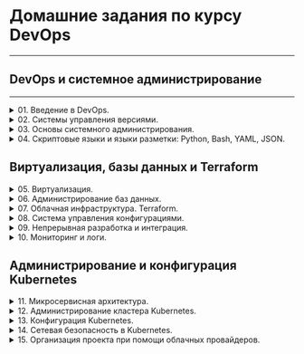 # Домашние задания по курсу DevOps
___
## DevOps и системное администрирование
___
<details>
    <summary>
        01. Введение в DevOps.
    </summary>

- [1.1. Введение в DevOps](https://github.com/t585585/Netology-devsecops-hw/blob/main/01-Intro-01/readme.md)
![.](01-Intro-01/img/img_1.png)
</details>

<details>
    <summary>
        02. Системы управления версиями.
    </summary>

- [2.1. Системы контроля версий](https://github.com/t585585/Netology-devsecops-hw/blob/main/02-git-01-vcs/README.md)
![.](01-Intro-01/img/img_1.png)
- [2.2. Основы Git](https://github.com/t585585/Netology-devsecops-hw/blob/main/02-git-02-base/README.md)
![.](01-Intro-01/img/img_1.png)
- [2.3. Ветвления в Git](https://github.com/t585585/Netology-devsecops-hw/tree/main/02-git-03-branching)
![.](01-Intro-01/img/img_1.png)
- [2.4. Инструменты Git](https://github.com/t585585/Netology-devsecops-hw/blob/main/02-git-04-tools/README.md)
![.](01-Intro-01/img/img_1.png)
</details>

<details>
    <summary>
        03. Основы системного администрирования.
    </summary>

- [3.1. Работа в терминале, лекция 1](https://github.com/t585585/Netology-devsecops-hw/blob/main/03-sysadmin-01-terminal/README.md)
![.](01-Intro-01/img/img_1.png)
- [3.2. Работа в терминале, лекция 2](https://github.com/t585585/Netology-devsecops-hw/blob/main/03-sysadmin-02-terminal/README.md)
![.](01-Intro-01/img/img_1.png)
- [3.3. Операционные системы, лекция 1](https://github.com/t585585/Netology-devsecops-hw/blob/main/03-sysadmin-03-os/README.md)
![.](01-Intro-01/img/img_1.png)
- [3.4. Операционные системы, лекция 2](https://github.com/t585585/Netology-devsecops-hw/blob/main/03-sysadmin-04-os/README.md)
![.](01-Intro-01/img/img_1.png)
- [3.5. Файловые системы](https://github.com/t585585/Netology-devsecops-hw/blob/main/03-sysadmin-05-fs/README.md)
![.](01-Intro-01/img/img_1.png)
- [3.6. Компьютерные сети, лекция 1](https://github.com/t585585/Netology-devsecops-hw/blob/main/03-sysadmin-06-net/README.md)
![.](01-Intro-01/img/img_1.png)
- [3.7. Компьютерные сети, лекция 2](https://github.com/t585585/Netology-devsecops-hw/blob/main/03-sysadmin-07-net/README.md)
![.](01-Intro-01/img/img_1.png)
- [3.8. Компьютерные сети, лекция 3](https://github.com/t585585/Netology-devsecops-hw/blob/main/03-sysadmin-08-net/README.md)
![.](01-Intro-01/img/img_1.png)
- [3.9. Элементы безопасности информационных систем](https://github.com/t585585/Netology-devsecops-hw/blob/main/03-sysadmin-09-security/README.md)
![.](01-Intro-01/img/img_1.png)
</details>

<details>
    <summary>
        04. Скриптовые языки и языки разметки: Python, Bash, YAML, JSON.
    </summary>

- [4.1. Командная оболочка Bash: Практические навыки](https://github.com/t585585/Netology-devsecops-hw/blob/main/04-script-01-bash/README.md)
![.](01-Intro-01/img/img_1.png)
- [4.2. Использование Python для решения типовых DevOps задач](https://github.com/t585585/Netology-devsecops-hw/blob/main/04-script-02-py/README.md)
![.](01-Intro-01/img/img_1.png)
- [4.3. Языки разметки JSON и YAML](https://github.com/t585585/Netology-devsecops-hw/blob/main/04-script-03-yaml/README.md)
![.](01-Intro-01/img/img_1.png)
</details>

## Виртуализация, базы данных и Terraform
<details>
    <summary>
        05. Виртуализация.
    </summary>

- [5.1. Введение в виртуализацию. Типы и функции гипервизоров. Обзор рынка вендоров и областей применения.](https://github.com/t585585/Netology-devsecops-hw/blob/main/05-virt-01-basics/README.md)
![.](01-Intro-01/img/img_1.png)
- [5.2. Применение принципов IaaC в работе с виртуальными машинами](https://github.com/t585585/Netology-devsecops-hw/blob/main/05-virt-02-iaac/README.md)
![.](01-Intro-01/img/img_1.png)
- [5.3. Введение. Экосистема. Архитектура. Жизненный цикл Docker контейнера](https://github.com/t585585/Netology-devsecops-hw/blob/main/05-virt-03-docker/README.md)
![.](01-Intro-01/img/img_1.png)
- [5.4. Оркестрация группой Docker контейнеров на примере Docker Compose](https://github.com/t585585/Netology-devsecops-hw/blob/main/05-virt-04-docker-compose/README.md)
![.](01-Intro-01/img/img_1.png)
- [5.5. Оркестрация кластером Docker контейнеров на примере Docker Swarm](https://github.com/t585585/Netology-devsecops-hw/blob/main/05-virt-05-docker-swarm/README.md)
![.](01-Intro-01/img/img_1.png)
</details>

<details>
    <summary>
        06. Администрирование баз данных.
    </summary>

- [6.1. Типы и структура СУБД](https://github.com/t585585/Netology-devsecops-hw/blob/main/06-db-01-basics/README.md)
![.](01-Intro-01/img/img_1.png)
- [6.2. SQL](https://github.com/t585585/Netology-devsecops-hw/blob/main/06-db-02-sql/README.md)
![.](01-Intro-01/img/img_1.png)
- [6.3. MySQL](https://github.com/t585585/Netology-devsecops-hw/blob/main/06-db-03-mysql/README.md)
![.](01-Intro-01/img/img_1.png)
- [6.4. PostgreSQL](https://github.com/t585585/Netology-devsecops-hw/blob/main/06-db-04-postgresql/README.md)
![.](01-Intro-01/img/img_1.png)
- [6.5. Elasticsearch](https://github.com/t585585/Netology-devsecops-hw/blob/main/06-db-05-elasticsearch/README.md)
![.](01-Intro-01/img/img_1.png)
- [6.6. Troubleshooting](https://github.com/t585585/Netology-devsecops-hw/blob/main/06-db-06-troobleshooting/README.md)
![.](01-Intro-01/img/img_3.png)
</details>

<details>
    <summary>
        07. Облачная инфраструктура. Terraform.
    </summary>

- [7.1. Инфраструктура как код](https://github.com/t585585/Netology-devsecops-hw/blob/main/07-terraform-01-intro/README.md)
![.](01-Intro-01/img/img_1.png)
- [7.2. Облачные провайдеры и синтаксис Terraform](https://github.com/t585585/Netology-devsecops-hw/blob/main/07-terraform-02-syntax/README.md)
![.](01-Intro-01/img/img_1.png)
- [7.3. Основы Terraform](https://github.com/t585585/Netology-devsecops-hw/blob/main/07-terraform-03-basic/README.md)
![.](01-Intro-01/img/img_1.png)
- [7.4. Средства командной работы](https://github.com/t585585/Netology-devsecops-hw/blob/main/07-terraform-04-teamwork/README.md)
![.](01-Intro-01/img/img_4.png)
- [7.5. Введение в Golang](https://github.com/t585585/Netology-devsecops-hw/blob/main/07-terraform-05-golang/README.md)
![.](01-Intro-01/img/img_1.png)
- [7.6. Написание собственных провайдеров для Terraform](https://github.com/t585585/Netology-devsecops-hw/blob/main/07-terraform-06-providers/README.md)
![.](01-Intro-01/img/img_4.png)
</details>

<details>
    <summary>
        08. Система управления конфигурациями.
    </summary>

- [8.1. Введение в Ansible](https://github.com/t585585/Netology-devsecops-hw/blob/main/08-ansible-01-base/README.md)
![.](01-Intro-01/img/img_1.png)
- [8.2. Работа с Playbook](https://github.com/t585585/Netology-devsecops-hw/blob/main/08-ansible-02-playbook/README.md)
![.](01-Intro-01/img/img_1.png)
- [8.3. Использование Yandex Cloud](https://github.com/t585585/Netology-devsecops-hw/blob/main/08-ansible-03-yandex/README.md)
![.](01-Intro-01/img/img_1.png)
- [8.4. Работа с Roles](https://github.com/t585585/Netology-devsecops-hw/blob/main/08-ansible-04-role/README.md)
![.](01-Intro-01/img/img_1.png)
- [8.5. Тестирование Roles](https://github.com/t585585/Netology-devsecops-hw/blob/main/08-ansible-05-testing/README.md)
![.](01-Intro-01/img/img_1.png)
- [8.6. Создание собственных модулей](https://github.com/t585585/Netology-devsecops-hw/blob/main/08-ansible-06-module/README.md)
![.](01-Intro-01/img/img_1.png)
</details>

<details>
    <summary>
        09. Непрерывная разработка и интеграция.
    </summary>

- [9.1. Жизненный цикл ПО](https://github.com/t585585/Netology-devsecops-hw/blob/main/09-ci-01-intro/README.md)
![.](01-Intro-01/img/img_1.png)
- [9.2. DevOps и SRE - Онлайн тест](https://github.com/t585585/Netology-devsecops-hw/blob/main/09-ci-02-devops/README.md)
![.](01-Intro-01/img/img_1.png)
- [9.3. Процессы CI/CD](https://github.com/t585585/Netology-devsecops-hw/blob/main/09-ci-03-cicd/README.md)
![.](01-Intro-01/img/img_1.png)
- [9.4. Jenkins](https://github.com/t585585/Netology-devsecops-hw/blob/main/09-ci-04-jenkins/README.md)
![.](01-Intro-01/img/img_1.png)
- [9.5. TeamCity](https://github.com/t585585/Netology-devsecops-hw/blob/main/09-ci-05-teamcity/README.md)
![.](01-Intro-01/img/img_1.png)
- [9.6. Gitlab](https://github.com/t585585/Netology-devsecops-hw/blob/main/xxx/README.md)
![.](01-Intro-01/img/img_4.png)
</details>

<details>
    <summary>
        10. Мониторинг и логи.
    </summary>

- [10.1. Зачем и что нужно мониторить](https://github.com/t585585/Netology-devsecops-hw/blob/main/10-monitoring-01-base/README.md)
![.](01-Intro-01/img/img_1.png)
- [10.2. Системы для мониторинга](https://github.com/t585585/Netology-devsecops-hw/blob/main/10-monitoring-02-systems/README.md)
![.](01-Intro-01/img/img_1.png)
- [10.3. Средство визуализации Grafana](https://github.com/t585585/Netology-devsecops-hw/blob/main/10-monitoring-03-grafana/README.md)
![.](01-Intro-01/img/img_1.png)
- [10.4. Система сбора логов ELK](https://github.com/t585585/Netology-devsecops-hw/blob/main/xxx/README.md)
![.](01-Intro-01/img/img_4.png)
- [10.5. Система перехватчик-ошибок Sentry](https://github.com/t585585/Netology-devsecops-hw/blob/main/xxx/README.md)
![.](01-Intro-01/img/img_4.png)
- [10.6. Инцидент-менеджмент](https://github.com/t585585/Netology-devsecops-hw/blob/main/xxx/README.md)
![.](01-Intro-01/img/img_4.png)
</details>

## Администрирование и конфигурация Kubernetes

<details>
    <summary>
        11. Микросервисная архитектура.
    </summary>

- [11.1. Введение в микросервисы](https://github.com/t585585/Netology-devsecops-hw/blob/main/11-microservices-01-intro/README.md)
![.](01-Intro-01/img/img_1.png)
- [11.2. Микросервисы: принципы](https://github.com/t585585/Netology-devsecops-hw/blob/main/11-microservices-02-principles/README.md)
![.](01-Intro-01/img/img_1.png)
- [11.3. Микросервисы: подходы](https://github.com/t585585/Netology-devsecops-hw/blob/main/11-microservices-03-approaches/README.md)
![.](01-Intro-01/img/img_1.png)
- [11.4. Микросервисы: масштабирование](https://github.com/t585585/Netology-devsecops-hw/blob/main/11-microservices-04-scaling/README.md)
![.](01-Intro-01/img/img_1.png)

</details>

<details>
    <summary>
        12. Администрирование кластера Kubernetes.
    </summary>

- [12.1. Компоненты Kubernetes](https://github.com/t585585/Netology-devsecops-hw/blob/main/12-kubernetes-01-intro/README.md)
![.](01-Intro-01/img/img_1.png)
- [12.2. Команды для работы с Kubernetes](https://github.com/t585585/Netology-devsecops-hw/blob/main/12-kubernetes-02-commands/README.md)
![.](01-Intro-01/img/img_2.png)
- [12.3. Развертывание кластера на собственных серверах (лекция 1)](https://github.com/t585585/Netology-devsecops-hw/blob/main/xxx/README.md)
![.](01-Intro-01/img/img_4.png)
- [12.4. Развертывание кластера на собственных серверах (лекция 2)](https://github.com/t585585/Netology-devsecops-hw/blob/main/xxx/README.md)
![.](01-Intro-01/img/img_4.png)
- [12.5. Сетевые решения CNI](https://github.com/t585585/Netology-devsecops-hw/blob/main/xxx/README.md)
![.](01-Intro-01/img/img_4.png)
</details>

<details>
    <summary>
        13. Конфигурация Kubernetes.
    </summary>

- [13.1. Контейнеры, поды, deployment, statefulset, services, endpoints](https://github.com/t585585/Netology-devsecops-hw/blob/main/xxx/README.md)
![.](01-Intro-01/img/img_4.png)
- [13.2. Разделы и монтирование](https://github.com/t585585/Netology-devsecops-hw/blob/main/xxx/README.md)
![.](01-Intro-01/img/img_4.png)
- [13.3. Работа c Kubectl](https://github.com/t585585/Netology-devsecops-hw/blob/main/xxx/README.md)
![.](01-Intro-01/img/img_4.png)
- [13.4. Инструменты для упрощения написания конфигурационных файлов. Helm и Jsonnet](https://github.com/t585585/Netology-devsecops-hw/blob/main/xxx/README.md)
![.](01-Intro-01/img/img_4.png)
- [13.5. Поддержка нескольких окружений на примере Qbec.](https://github.com/t585585/Netology-devsecops-hw/blob/main/xxx/README.md)
![.](01-Intro-01/img/img_4.png)
</details>

<details>
    <summary>
        14. Сетевая безопасность в Kubernetes.
    </summary>

- [14.1. Создание и использование секретов](https://github.com/t585585/Netology-devsecops-hw/blob/main/xxx/README.md)
![.](01-Intro-01/img/img_4.png)
- [14.2. Синхронизация секретов с внешними сервисами. Vault](https://github.com/t585585/Netology-devsecops-hw/blob/main/xxx/README.md)
![.](01-Intro-01/img/img_4.png)
- [14.3. Карты конфигураций](https://github.com/t585585/Netology-devsecops-hw/blob/main/xxx/README.md)
![.](01-Intro-01/img/img_4.png)
- [14.4. Сервис-аккаунты](https://github.com/t585585/Netology-devsecops-hw/blob/main/xxx/README.md)
![.](01-Intro-01/img/img_4.png)
- [14.5. SecurityContext, NetworkPolicies](https://github.com/t585585/Netology-devsecops-hw/blob/main/xxx/README.md)
![.](01-Intro-01/img/img_4.png)
</details>

<details>
    <summary>
        15. Организация проекта при помощи облачных провайдеров.
    </summary>

- [15.1. Организация сети](https://github.com/t585585/Netology-devsecops-hw/blob/main/xxx/README.md)
![.](01-Intro-01/img/img_4.png)
- [15.2. Вычислительные мощности. Балансировщики нагрузки](https://github.com/t585585/Netology-devsecops-hw/blob/main/xxx/README.md)
![.](01-Intro-01/img/img_4.png)
- [15.3. Безопасность в облачных провайдерах](https://github.com/t585585/Netology-devsecops-hw/blob/main/xxx/README.md)
![.](01-Intro-01/img/img_4.png)
- [15.4. Кластеры. Ресурсы под управлением облачным провайдером](https://github.com/t585585/Netology-devsecops-hw/blob/main/xxx/README.md)
![.](01-Intro-01/img/img_4.png)
</details>